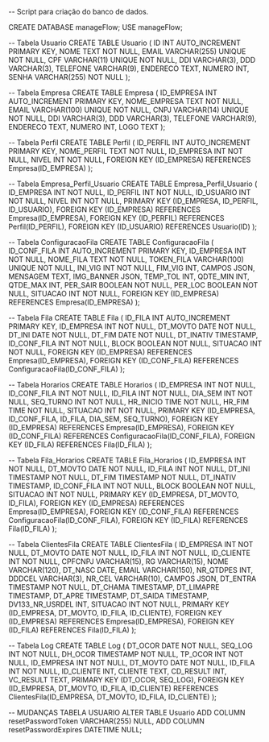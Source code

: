-- Script para criação do banco de dados.

CREATE DATABASE manageFlow;
USE manageFlow;

-- Tabela Usuario
CREATE TABLE Usuario (
    ID INT AUTO_INCREMENT PRIMARY KEY,
    NOME TEXT NOT NULL,
    EMAIL VARCHAR(255) UNIQUE NOT NULL,
    CPF VARCHAR(11) UNIQUE NOT NULL,
    DDI VARCHAR(3),
    DDD VARCHAR(3),
    TELEFONE VARCHAR(9),
    ENDERECO TEXT,
    NUMERO INT,
    SENHA VARCHAR(255) NOT NULL
);

-- Tabela Empresa
CREATE TABLE Empresa (
    ID_EMPRESA INT AUTO_INCREMENT PRIMARY KEY,
    NOME_EMPRESA TEXT NOT NULL,
    EMAIL VARCHAR(100) UNIQUE NOT NULL,
    CNPJ VARCHAR(14) UNIQUE NOT NULL,
    DDI VARCHAR(3),
    DDD VARCHAR(3),
    TELEFONE VARCHAR(9),
    ENDERECO TEXT,
    NUMERO INT,
    LOGO TEXT
);

-- Tabela Perfil
CREATE TABLE Perfil (
    ID_PERFIL INT AUTO_INCREMENT PRIMARY KEY,
    NOME_PERFIL TEXT NOT NULL,
    ID_EMPRESA INT NOT NULL,
    NIVEL INT NOT NULL,
    FOREIGN KEY (ID_EMPRESA) REFERENCES Empresa(ID_EMPRESA)
);

-- Tabela Empresa_Perfil_Usuario
CREATE TABLE Empresa_Perfil_Usuario (
    ID_EMPRESA INT NOT NULL,
    ID_PERFIL INT NOT NULL,
    ID_USUARIO INT NOT NULL,
    NIVEL INT NOT NULL,
    PRIMARY KEY (ID_EMPRESA, ID_PERFIL, ID_USUARIO),
    FOREIGN KEY (ID_EMPRESA) REFERENCES Empresa(ID_EMPRESA),
    FOREIGN KEY (ID_PERFIL) REFERENCES Perfil(ID_PERFIL),
    FOREIGN KEY (ID_USUARIO) REFERENCES Usuario(ID)
);

-- Tabela ConfiguracaoFila
CREATE TABLE ConfiguracaoFila (
    ID_CONF_FILA INT AUTO_INCREMENT PRIMARY KEY,
    ID_EMPRESA INT NOT NULL,
    NOME_FILA TEXT NOT NULL,
    TOKEN_FILA VARCHAR(100) UNIQUE NOT NULL,
    INI_VIG INT NOT NULL,
    FIM_VIG INT,
    CAMPOS JSON,
    MENSAGEM TEXT,
    IMG_BANNER JSON,
    TEMP_TOL INT,
    QDTE_MIN INT,
    QTDE_MAX INT,
    PER_SAIR BOOLEAN NOT NULL,
    PER_LOC BOOLEAN NOT NULL,
    SITUACAO INT NOT NULL,
    FOREIGN KEY (ID_EMPRESA) REFERENCES Empresa(ID_EMPRESA)
);

-- Tabela Fila
CREATE TABLE Fila (
    ID_FILA INT AUTO_INCREMENT PRIMARY KEY,
    ID_EMPRESA INT NOT NULL,
    DT_MOVTO DATE NOT NULL,
    DT_INI DATE NOT NULL,
    DT_FIM DATE NOT NULL,
    DT_INATIV TIMESTAMP,
    ID_CONF_FILA INT NOT NULL,
    BLOCK BOOLEAN NOT NULL,
    SITUACAO INT NOT NULL,
    FOREIGN KEY (ID_EMPRESA) REFERENCES Empresa(ID_EMPRESA),
    FOREIGN KEY (ID_CONF_FILA) REFERENCES ConfiguracaoFila(ID_CONF_FILA)
);

-- Tabela Horarios
CREATE TABLE Horarios (
    ID_EMPRESA INT NOT NULL,
    ID_CONF_FILA INT NOT NULL,
    ID_FILA INT NOT NULL,
    DIA_SEM INT NOT NULL,
    SEQ_TURNO INT NOT NULL,
    HR_INICIO TIME NOT NULL,
    HR_FIM TIME NOT NULL,
    SITUACAO INT NOT NULL,
    PRIMARY KEY (ID_EMPRESA, ID_CONF_FILA, ID_FILA, DIA_SEM, SEQ_TURNO),
    FOREIGN KEY (ID_EMPRESA) REFERENCES Empresa(ID_EMPRESA),
    FOREIGN KEY (ID_CONF_FILA) REFERENCES ConfiguracaoFila(ID_CONF_FILA),
    FOREIGN KEY (ID_FILA) REFERENCES Fila(ID_FILA)
);

-- Tabela Fila_Horarios
CREATE TABLE Fila_Horarios (
    ID_EMPRESA INT NOT NULL,
    DT_MOVTO DATE NOT NULL,
    ID_FILA INT NOT NULL,
    DT_INI TIMESTAMP NOT NULL,
    DT_FIM TIMESTAMP NOT NULL,
    DT_INATIV TIMESTAMP,
    ID_CONF_FILA INT NOT NULL,
    BLOCK BOOLEAN NOT NULL,
    SITUACAO INT NOT NULL,
    PRIMARY KEY (ID_EMPRESA, DT_MOVTO, ID_FILA),
    FOREIGN KEY (ID_EMPRESA) REFERENCES Empresa(ID_EMPRESA),
    FOREIGN KEY (ID_CONF_FILA) REFERENCES ConfiguracaoFila(ID_CONF_FILA),
    FOREIGN KEY (ID_FILA) REFERENCES Fila(ID_FILA)
);

-- Tabela ClientesFila
CREATE TABLE ClientesFila (
    ID_EMPRESA INT NOT NULL,
    DT_MOVTO DATE NOT NULL,
    ID_FILA INT NOT NULL,
    ID_CLIENTE INT NOT NULL,
    CPFCNPJ VARCHAR(15),
    RG VARCHAR(15),
    NOME VARCHAR(120),
    DT_NASC DATE,
    EMAIL VARCHAR(150),
    NR_QTDPES INT,
    DDDCEL VARCHAR(3),
    NR_CEL VARCHAR(10),
    CAMPOS JSON,
    DT_ENTRA TIMESTAMP NOT NULL,
    DT_CHAMA TIMESTAMP,
    DT_LIMAPRE TIMESTAMP,
    DT_APRE TIMESTAMP,
    DT_SAIDA TIMESTAMP,
    DV133_NR_USRDEL INT,
    SITUACAO INT NOT NULL,
    PRIMARY KEY (ID_EMPRESA, DT_MOVTO, ID_FILA, ID_CLIENTE),
    FOREIGN KEY (ID_EMPRESA) REFERENCES Empresa(ID_EMPRESA),
    FOREIGN KEY (ID_FILA) REFERENCES Fila(ID_FILA)
);

-- Tabela Log
CREATE TABLE Log (
    DT_OCOR DATE NOT NULL,
    SEQ_LOG INT NOT NULL,
    DH_OCOR TIMESTAMP NOT NULL,
    TP_OCOR INT NOT NULL,
    ID_EMPRESA INT NOT NULL,
    DT_MOVTO DATE NOT NULL,
    ID_FILA INT NOT NULL,
    ID_CLIENTE INT,
    CLIENTE TEXT,
    CD_RESULT INT,
    VC_RESULT TEXT,
    PRIMARY KEY (DT_OCOR, SEQ_LOG),
    FOREIGN KEY (ID_EMPRESA, DT_MOVTO, ID_FILA, ID_CLIENTE)
        REFERENCES ClientesFila(ID_EMPRESA, DT_MOVTO, ID_FILA, ID_CLIENTE)
);

-- MUDANÇAS TABELA USUARIO
ALTER TABLE Usuario
ADD COLUMN resetPasswordToken VARCHAR(255) NULL,
ADD COLUMN resetPasswordExpires DATETIME NULL;
